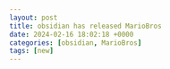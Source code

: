 ```yaml
---
layout: post
title: obsidian has released MarioBros
date: 2024-02-16 18:02:18 +0000
categories: [obsidian, MarioBros]
tags: [new]
---
```


